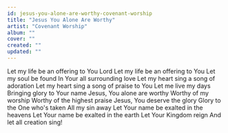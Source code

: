 ```yaml
---
id: jesus-you-alone-are-worthy-covenant-worship
title: "Jesus You Alone Are Worthy"
artist: "Covenant Worship"
album: ""
cover: ""
created: ""
updated: ""
---
```


Let my life be an offering to You Lord
Let my life be an offering to You
Let my soul be found
In Your all surrounding love
Let my heart sing a song of adoration
Let my heart sing a song of praise to You
Let me live my days
Bringing glory to Your name
Jesus, You alone are worthy
Worthy of my worship
Worthy of the highest praise
Jesus, You deserve the glory
Glory to the One who's taken
All my sin away
Let Your name be exalted in the heavens
Let Your name be exalted in the earth
Let Your Kingdom reign
And let all creation sing!